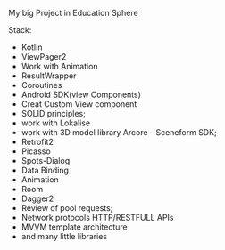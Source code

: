 My big Project in Education Sphere

Stack:
- Kotlin
- ViewPager2
- Work with Animation 
- ResultWrapper
- Coroutines
- Android SDK(view Components)
- Creat Custom View component
- SOLID principles;
- work with Lokalise
- work with 3D model library Arcore - Sceneform SDK;
- Retrofit2
- Picasso
- Spots-Dialog
- Data Binding
- Animation
- Room
- Dagger2
- Review of pool requests;
- Network protocols HTTP/RESTFULL APIs
- MVVM template architecture
- and many little libraries

